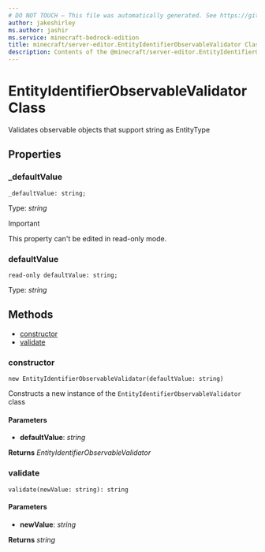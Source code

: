 ```yaml
---
# DO NOT TOUCH — This file was automatically generated. See https://github.com/mojang/minecraftapidocsgenerator to modify descriptions, examples, etc.
author: jakeshirley
ms.author: jashir
ms.service: minecraft-bedrock-edition
title: minecraft/server-editor.EntityIdentifierObservableValidator Class
description: Contents of the @minecraft/server-editor.EntityIdentifierObservableValidator class.
---
```

# EntityIdentifierObservableValidator Class

Validates observable objects that support string as EntityType

## Properties

### **_defaultValue**
`_defaultValue: string;`

Type: *string*
  
> [!IMPORTANT]
> This property can't be edited in read-only mode.

### **defaultValue**
`read-only defaultValue: string;`

Type: *string*

## Methods
- [constructor](#(constructor))
- [validate](#validate)

### **constructor**
`
new EntityIdentifierObservableValidator(defaultValue: string)
`

Constructs a new instance of the `EntityIdentifierObservableValidator` class

#### **Parameters**
- **defaultValue**: *string*

**Returns** *EntityIdentifierObservableValidator*

### **validate**
`
validate(newValue: string): string
`

#### **Parameters**
- **newValue**: *string*

**Returns** *string*
